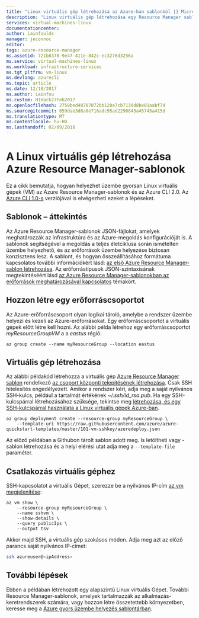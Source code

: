 ```yaml
---
title: "Linux virtuális gép létrehozása az Azure-ban sablonból |} Microsoft Docs"
description: "Linux virtuális gép létrehozása egy Resource Manager sablon használata az Azure CLI 2.0"
services: virtual-machines-linux
documentationcenter: 
author: iainfoulds
manager: jeconnoc
editor: 
tags: azure-resource-manager
ms.assetid: 721b8378-9e47-411e-842c-ec3276d3256a
ms.service: virtual-machines-linux
ms.workload: infrastructure-services
ms.tgt_pltfrm: vm-linux
ms.devlang: azurecli
ms.topic: article
ms.date: 12/18/2017
ms.author: iainfou
ms.custom: H1Hack27Feb2017
ms.openlocfilehash: 2750bed40707872bb120a7cb7130d8be01aabf7d
ms.sourcegitcommit: 059dae3d8a0e716adc95ad2296843a45745a415d
ms.translationtype: MT
ms.contentlocale: hu-HU
ms.lasthandoff: 02/09/2018
---
```

# <a name="how-to-create-a-linux-virtual-machine-with-azure-resource-manager-templates"></a>A Linux virtuális gép létrehozása Azure Resource Manager-sablonok
Ez a cikk bemutatja, hogyan helyezhet üzembe gyorsan Linux virtuális gépek (VM) az Azure Resource Manager-sablonok és az Azure CLI 2.0. Az [Azure CLI 1.0-s](create-ssh-secured-vm-from-template-nodejs.md) verziójával is elvégezheti ezeket a lépéseket.


## <a name="templates-overview"></a>Sablonok – áttekintés
Az Azure Resource Manager-sablonok JSON-fájlokat, amelyek meghatározzák az infrastruktúra és az Azure-megoldás konfigurációját is. A sablonok segítségével a megoldás a teljes életciklusa során ismételten üzembe helyezhető, és az erőforrások üzembe helyezése biztosan konzisztens lesz. A sablont, és hogyan összeállításához formátuma kapcsolatos további információkért lásd: [az első Azure Resource Manager-sablon létrehozása](../../azure-resource-manager/resource-manager-create-first-template.md). Az erőforrástípusok JSON-szintaxisának megtekintéséért lásd [az Azure Resource Manager-sablonokban az erőforrások meghatározásával kapcsolatos](/azure/templates/) témakört.


## <a name="create-a-resource-group"></a>Hozzon létre egy erőforráscsoportot
Az Azure-erőforráscsoport olyan logikai tároló, amelybe a rendszer üzembe helyezi és kezeli az Azure-erőforrásokat. Egy erőforráscsoportot a virtuális gépek előtt létre kell hozni. Az alábbi példa létrehoz egy erőforráscsoportot *myResourceGroupVM* a a *eastus* régió:

```azurecli
az group create --name myResourceGroup --location eastus
```

## <a name="create-a-virtual-machine"></a>Virtuális gép létrehozása
Az alábbi példakód létrehozza a virtuális gép [Azure Resource Manager sablon](https://raw.githubusercontent.com/Azure/azure-quickstart-templates/master/101-vm-sshkey/azuredeploy.json) rendelkező [az csoport központi telepítésének létrehozása](/cli/azure/group/deployment#az_group_deployment_create). Csak SSH hitelesítés engedélyezett. Amikor a rendszer kéri, adja meg a saját nyilvános SSH-kulcs, például a tartalmát értékének *~/.ssh/id_rsa.pub*. Ha egy SSH-kulcspárral létrehozásához szüksége, tekintse meg [létrehozása, és egy SSH-kulcspárral használata a Linux virtuális gépek Azure-ban](mac-create-ssh-keys.md).

```azurecli
az group deployment create --resource-group myResourceGroup \
    --template-uri https://raw.githubusercontent.com/azure/azure-quickstart-templates/master/101-vm-sshkey/azuredeploy.json
```

Az előző példában a Githubon tárolt sablon adott meg. Is letöltheti vagy -sablon létrehozása és a helyi elérési utat adja meg a `--template-file` paraméter.


## <a name="connect-to-virtual-machine"></a>Csatlakozás virtuális géphez
SSH-kapcsolatot a virtuális Gépet, szerezze be a nyilvános IP-cím [az vm megjelenítése](/cli/azure/vm#az_vm_show):

```azurecli
az vm show \
    --resource-group myResourceGroup \
    --name sshvm \
    --show-details \
    --query publicIps \
    --output tsv
```

Akkor majd SSH, a virtuális gép szokásos módon. Adja meg azt az előző parancs saját nyilvános IP-címet:

```bash
ssh azureuser@<ipAddress>
```

## <a name="next-steps"></a>További lépések
Ebben a példában létrehozott egy alapszintű Linux virtuális Gépet. További Resource Manager-sablonok, amelyek tartalmazzák az alkalmazás-keretrendszerek számára, vagy hozzon létre összetettebb környezetben, keresse meg a [Azure gyors üzembe helyezés sablontárban](https://azure.microsoft.com/documentation/templates/).